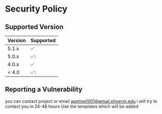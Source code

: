 # Security Policy

## Supported Version
| Version | Supported          |
| ------- | ------------------ |
| 5.1.x   | :white_check_mark: |
| 5.0.x   | ✅:                |
| 4.0.x   | :white_check_mark: |
| < 4.0   | ✅:                |

## Reporting a Vulnerability

you can  contact project
or email apetree1001@email.phoenix.edu 
i will try to contact you in 24-48 hours Use the templates which will be added
